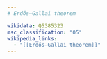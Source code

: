 ```yaml
---
# Erdős–Gallai theorem

wikidata: Q5385323
msc_classification: "05"
wikipedia_links:
  - "[[Erdős–Gallai theorem]]"
---
```

